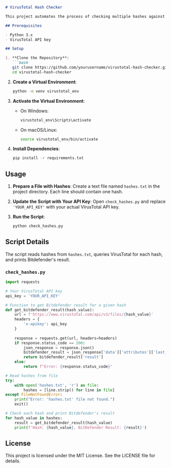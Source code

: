 ```markdown
# VirusTotal Hash Checker

This project automates the process of checking multiple hashes against VirusTotal and retrieves only Bitdefender's results.

## Prerequisites

- Python 3.x
- VirusTotal API key

## Setup

1. **Clone the Repository**:
   ```bash
   git clone https://github.com/yourusername/virustotal-hash-checker.git
   cd virustotal-hash-checker
   ```

2. **Create a Virtual Environment**:
   ```bash
   python -m venv virustotal_env
   ```

3. **Activate the Virtual Environment**:
   - On Windows:
     ```bash
     virustotal_env\Scripts\activate
     ```
   - On macOS/Linux:
     ```bash
     source virustotal_env/bin/activate
     ```

4. **Install Dependencies**:
   ```bash
   pip install -r requirements.txt
   ```

## Usage

1. **Prepare a File with Hashes**:
   Create a text file named `hashes.txt` in the project directory. Each line should contain one hash.

2. **Update the Script with Your API Key**:
   Open `check_hashes.py` and replace `'YOUR_API_KEY'` with your actual VirusTotal API key.

3. **Run the Script**:
   ```bash
   python check_hashes.py
   ```

## Script Details

The script reads hashes from `hashes.txt`, queries VirusTotal for each hash, and prints Bitdefender's result.

### `check_hashes.py`

```python
import requests

# Your VirusTotal API key
api_key = 'YOUR_API_KEY'

# Function to get Bitdefender result for a given hash
def get_bitdefender_result(hash_value):
    url = f'https://www.virustotal.com/api/v3/files/{hash_value}'
    headers = {
        'x-apikey': api_key
    }
    
    response = requests.get(url, headers=headers)
    if response.status_code == 200:
        json_response = response.json()
        bitdefender_result = json_response['data']['attributes']['last_analysis_results']['BitDefender']
        return bitdefender_result['result']
    else:
        return f"Error: {response.status_code}"

# Read hashes from file
try:
    with open('hashes.txt', 'r') as file:
        hashes = [line.strip() for line in file]
except FileNotFoundError:
    print("Error: 'hashes.txt' file not found.")
    exit()

# Check each hash and print Bitdefender's result
for hash_value in hashes:
    result = get_bitdefender_result(hash_value)
    print(f'Hash: {hash_value}, BitDefender Result: {result}')
```

## License

This project is licensed under the MIT License. See the LICENSE file for details.
```
